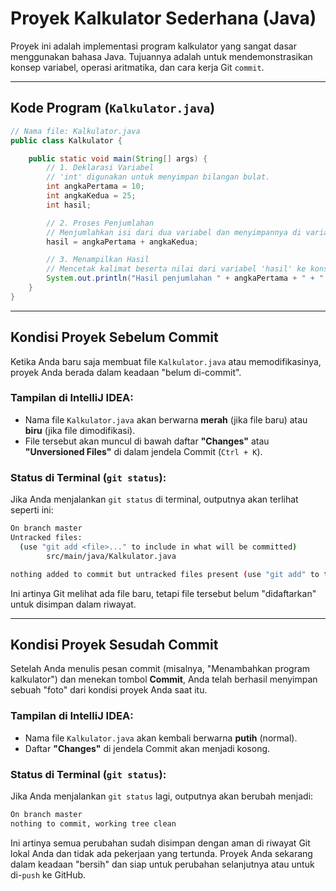 # Proyek Kalkulator Sederhana (Java)

Proyek ini adalah implementasi program kalkulator yang sangat dasar menggunakan bahasa Java. Tujuannya adalah untuk mendemonstrasikan konsep variabel, operasi aritmatika, dan cara kerja Git `commit`.

---

## Kode Program (`Kalkulator.java`)

```java
// Nama file: Kalkulator.java
public class Kalkulator {

    public static void main(String[] args) {
        // 1. Deklarasi Variabel
        // 'int' digunakan untuk menyimpan bilangan bulat.
        int angkaPertama = 10;
        int angkaKedua = 25;
        int hasil;

        // 2. Proses Penjumlahan
        // Menjumlahkan isi dari dua variabel dan menyimpannya di variabel 'hasil'.
        hasil = angkaPertama + angkaKedua;

        // 3. Menampilkan Hasil
        // Mencetak kalimat beserta nilai dari variabel 'hasil' ke konsol.
        System.out.println("Hasil penjumlahan " + angkaPertama + " + " + angkaKedua + " adalah: " + hasil);
    }
}
```

---

## Kondisi Proyek Sebelum Commit

Ketika Anda baru saja membuat file `Kalkulator.java` atau memodifikasinya, proyek Anda berada dalam keadaan "belum di-commit".

### Tampilan di IntelliJ IDEA:
* Nama file `Kalkulator.java` akan berwarna **merah** (jika file baru) atau **biru** (jika file dimodifikasi).
* File tersebut akan muncul di bawah daftar **"Changes"** atau **"Unversioned Files"** di dalam jendela Commit (`Ctrl + K`).



### Status di Terminal (`git status`):
Jika Anda menjalankan `git status` di terminal, outputnya akan terlihat seperti ini:

```bash
On branch master
Untracked files:
  (use "git add <file>..." to include in what will be committed)
        src/main/java/Kalkulator.java

nothing added to commit but untracked files present (use "git add" to track)
```
Ini artinya Git melihat ada file baru, tetapi file tersebut belum "didaftarkan" untuk disimpan dalam riwayat.

---

## Kondisi Proyek Sesudah Commit

Setelah Anda menulis pesan commit (misalnya, "Menambahkan program kalkulator") dan menekan tombol **Commit**, Anda telah berhasil menyimpan sebuah "foto" dari kondisi proyek Anda saat itu.

### Tampilan di IntelliJ IDEA:
* Nama file `Kalkulator.java` akan kembali berwarna **putih** (normal).
* Daftar **"Changes"** di jendela Commit akan menjadi kosong.

### Status di Terminal (`git status`):
Jika Anda menjalankan `git status` lagi, outputnya akan berubah menjadi:

```bash
On branch master
nothing to commit, working tree clean
```
Ini artinya semua perubahan sudah disimpan dengan aman di riwayat Git lokal Anda dan tidak ada pekerjaan yang tertunda. Proyek Anda sekarang dalam keadaan "bersih" dan siap untuk perubahan selanjutnya atau untuk di-`push` ke GitHub.